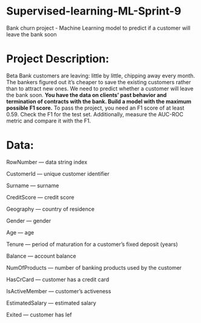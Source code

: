 # Supervised-learning-ML-Sprint-9
Bank churn project - Machine Learning model to predict if a customer will leave the bank soon

# Project Description:

Beta Bank customers are leaving: little by little, chipping away every month. The bankers figured out it’s cheaper to save the existing customers rather than to attract new ones. We need to predict whether a customer will leave the bank soon. **You have the data on clients’ past behavior and termination of contracts with the bank. Build a model with the maximum possible F1 score.** To pass the project, you need an F1 score of at least 0.59. Check the F1 for the test set. Additionally, measure the AUC-ROC metric and compare it with the F1.

# Data:
RowNumber — data string index

CustomerId — unique customer identifier

Surname — surname

CreditScore — credit score

Geography — country of residence

Gender — gender

Age — age

Tenure — period of maturation for a customer’s fixed deposit (years)

Balance — account balance

NumOfProducts — number of banking products used by the customer

HasCrCard — customer has a credit card

IsActiveMember — customer’s activeness

EstimatedSalary — estimated salary

Exited — сustomer has lef
